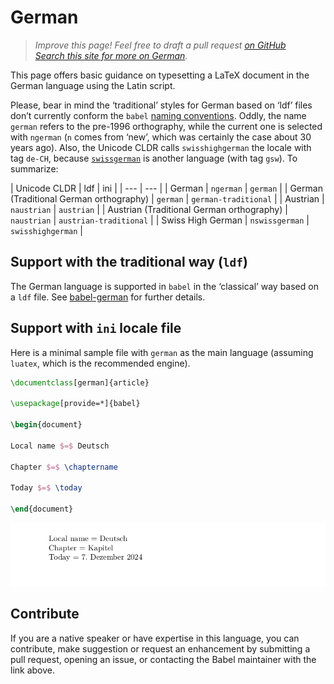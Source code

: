 # German

<blockquote>
  <p><em>Improve this page! Feel free to draft a pull request <a
  href="https://github.com/latex3/babel/tree/docs/docs">on GitHub</a><br>
    <a
    href="https://www.google.com/search?q=site%3Alatex3.github.io%2Fbabel+German">Search this site for more on German</a>.</em></p>
</blockquote>

This page offers basic guidance on typesetting a LaTeX document in the
German language using the Latin script.

Please, bear in mind the ‘traditional’ styles for German based on ‘ldf’
files don’t currently conform the `babel` [naming
conventions](locale-naming.md). Oddly, the name `german` refers to the
pre-1996 orthography, while the current one is selected with `ngerman`
(`n` comes from ‘new’, which was certainly the case about 30 years
ago). Also, the Unicode CLDR calls `swisshighgerman` the locale with
tag `de-CH`, because [`swissgerman`](locale-swissgerman.md) is another
language (with tag `gsw`). To summarize:

| Unicode CLDR | ldf | ini |
| --- | --- |
| German | `ngerman` | `german` |
| German (Traditional German orthography) | `german` | `german-traditional` |
| Austrian | `naustrian` | `austrian` |
| Austrian  (Traditional German orthography) | `naustrian` | `austrian-traditional` |
| Swiss High German | `nswissgerman` | `swisshighgerman` |

## Support with the traditional way (`ldf`)

The German language is supported in `babel` in the ‘classical’ way
based on a `ldf` file. See
[babel-german](https://ctan.org/pkg/babel-german) for further details.

## Support with `ini` locale file

Here is a minimal sample file with `german` as the main language
(assuming `luatex`, which is the recommended engine).

```tex
\documentclass[german]{article}

\usepackage[provide=*]{babel}

\begin{document}

Local name $=$ Deutsch

Chapter $=$ \chaptername

Today $=$ \today

\end{document}
```

![](../media/locale-german.png)

## Contribute

If you are a native speaker or have expertise in this language, you can
contribute, make suggestion or request an enhancement by submitting a
pull request, opening an issue, or contacting the Babel maintainer with
the link above.